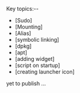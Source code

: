 Key topics:--

- [Sudo]
- [Mounting]
- [Alias]
- [symbolic linking]
- [dpkg]
- [apt]
- [adding widget]
- [script on startup]
- [creating launcher icon]

yet to publish ...
